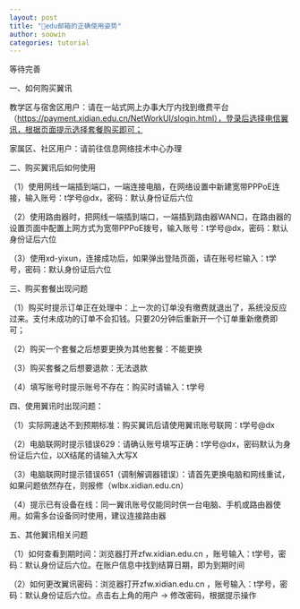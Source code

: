 ```yaml
---
layout: post
title: "📝edu邮箱的正确使用姿势"
author: soowin
categories: tutorial
---
```


等待完善



一、如何购买翼讯

教学区与宿舍区用户：请在一站式网上办事大厅内找到缴费平台（https://payment.xidian.edu.cn/NetWorkUI/slogin.html），登录后选择电信翼讯，根据页面提示选择套餐购买即可；

家属区、社区用户：请前往信息网络技术中心办理

二、购买翼讯后如何使用

（1）使用网线一端插到端口，一端连接电脑，在网络设置中新建宽带PPPoE连接，输入账号：t学号@dx，密码：默认身份证后六位

（2）使用路由器时，把网线一端插到端口，一端插到路由器WAN口，在路由器的设置页面中配置上网方式为宽带PPPoE拨号，输入账号：t学号@dx，密码：默认身份证后六位

（3）使用xd-yixun，连接成功后，如果弹出登陆页面，请在账号栏输入：t学号，密码：默认身份证后六位

三、购买套餐出现问题

（1）购买时提示订单正在处理中：上一次的订单没有缴费就退出了，系统没反应过来。支付未成功的订单不会扣钱。只要20分钟后重新开一个订单重新缴费即可；

（2）购买一个套餐之后想要更换为其他套餐：不能更换

（3）购买套餐之后想要退款：无法退款

（4）填写账号时提示账号不存在：购买时请输入：t学号

四、使用翼讯时出现问题：

（1）实际网速达不到预期标准：购买翼讯后请使用翼讯账号联网：t学号@dx

（2）电脑联网时提示错误629：请确认账号填写正确：t学号@dx，密码默认为身份证后六位，以X结尾的请输入大写X

（3）电脑联网时提示错误651（调制解调器错误）：请首先更换电脑和网线重试，如果问题依然存在，则报修（wlbx.xidian.edu.cn）

（4）提示已有设备在线：同一翼讯账号仅能同时供一台电脑、手机或路由器使用。如需多台设备同时使用，建议连接路由器

五、其他翼讯相关问题

（1）如何查看到期时间：浏览器打开zfw.xidian.edu.cn ，账号输入：t学号，密码：默认身份证后六位。在账户信息中找到结算日期，即为到期时间

（2）如何更改翼讯密码：浏览器打开zfw.xidian.edu.cn ，账号输入：t学号，密码：默认身份证后六位。点击右上角的用户 → 修改密码，根据提示操作
